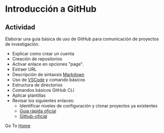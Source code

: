 # Introducción a GitHub


## Actividad

Elaborar una guía básica de uso de GitHub para comunicación de proyectos de investigación.
- Explicar como crear un cuenta
- Creación de repositorios
- Activar enlace en opciones "page".
- Extraer URL
- Descripción de sintaxsis [Markdown](https://www.markdownguide.org/basic-syntax/)
- Uso de [VSCode](https://code.visualstudio.com) y comando básicos
- Estructura de directorios
- Comandos básicos GitHub CLI
- Aplicar plantillas
- Revisar los siguientes enlaces:
  - Identificar niveles de configuración y clonar proyectos ya existentes
  - [Guia rápida oficial](https://github.com/academiacoder/gitgithub-guia-rapida)
  - [Github-oficial](https://docs.github.com/en/get-started/writing-on-github/getting-started-with-writing-and-formatting-on-github/basic-writing-and-formatting-syntax)

Go To [Home](https://luisram87.github.io/lab-tasks/)
